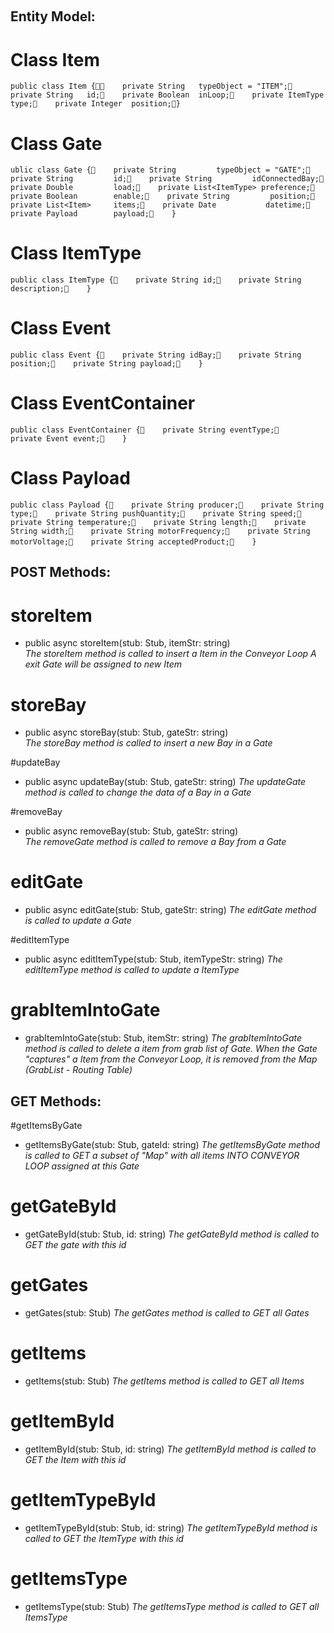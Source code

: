 ﻿﻿﻿﻿﻿﻿﻿﻿## Entity Model:# Class Item`public class Item {    private String   typeObject = "ITEM";    private String   id;    private Boolean  inLoop;    private ItemType type;    private Integer  position;}`# Class Gate`ublic class Gate {    private String         typeObject = "GATE";    private String         id;    private String         idConnectedBay;    private Double         load;    private List<ItemType> preference;    private Boolean        enable;    private String         position;    private List<Item>     items;    private Date           datetime;    private Payload        payload;    }`# Class ItemType`public class ItemType {    private String id;    private String description;    }`# Class Event`public class Event {    private String idBay;    private String position;    private String payload;    }`# Class EventContainer`public class EventContainer {    private String eventType;    private Event event;    }`# Class Payload`public class Payload {    private String producer;    private String type;    private String pushQuantity;    private String speed;    private String temperature;    private String length;    private String width;    private String motorFrequency;    private String motorVoltage;    private String acceptedProduct;    }`﻿ ## POST Methods:﻿ # storeItem   - public async storeItem(stub: Stub, itemStr: string)    _The storeItem method is called to insert a Item in the Conveyor Loop A exit Gate will be assigned to new Item_    # storeBay   - public async storeBay(stub: Stub, gateStr: string)    _The storeBay method is called to insert a new Bay in a Gate_#updateBay    - public async updateBay(stub: Stub, gateStr: string)_The updateGate method is called to change the data of a Bay in a Gate_ #removeBay  - public async removeBay(stub: Stub, gateStr: string)   _The removeGate method is called to remove a Bay from a Gate_# editGate    - public async editGate(stub: Stub, gateStr: string)_The editGate method is called to update a Gate_ #editItemType    - public async editItemType(stub: Stub, itemTypeStr: string)_The editItemType method is called to update a ItemType_  # grabItemIntoGate   - grabItemIntoGate(stub: Stub, itemStr: string)_The grabItemIntoGate method is called to delete a item from grab list of Gate._ _When the Gate "captures" a Item from the Conveyor Loop, it is removed from the Map (GrabList - Routing Table)_  ## GET Methods:﻿ #getItemsByGate- getItemsByGate(stub: Stub, gateId: string)_The getItemsByGate method is called to GET a subset of "Map" with all items INTO CONVEYOR LOOP assigned at this Gate_  # getGateById- getGateById(stub: Stub, id: string)_The getGateById method is called to GET the gate with this id_# getGates  - getGates(stub: Stub)_The getGates method is called to GET all Gates_# getItems- getItems(stub: Stub)_The getItems method is called to GET all Items_  # getItemById- getItemById(stub: Stub, id: string)_The getItemById method is called to GET the Item with this id_  # getItemTypeById- getItemTypeById(stub: Stub, id: string)_The getItemTypeById method is called to GET the ItemType with this id_ # getItemsType- getItemsType(stub: Stub)_The getItemsType method is called to GET all ItemsType_  